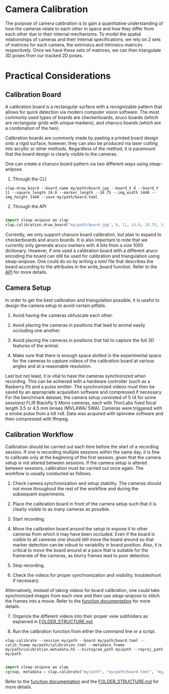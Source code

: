 # Camera Calibration 

The purpose of camera calibration is to gain a quantitative understanding of how the cameras relate to each other in space and how they differ from each other due to their internal mechanisms. 
To model the spatial relationships of cameras and their internal specifications, we rely on 2 sets of matrices for each camera, the extrinsics and intrinsics matrices respectively. Once we have these sets of matrices, we can then triangulate 3D poses from our tracked 2D poses. 

# Practical Considerations

## Calibration Board 

A calibration board is a rectangular surface with a recognizable pattern that allows for quick detection via modern computer vision software. The most commonly used types of boards are checkerboards, aruco boards (which are rectangular grids with unique markers), and charuco boards (which are a combination of the two). 

<!-- TODO: Insert screenshot of example board --> 

Calibration boards are commonly made by pasting a printed board design onto a rigid surface, however, they can also be produced via laser cutting into acryllic or other methods. Regardless of the method, it is paramount that the board design is clearly visible to the cameras. 

One can create a charuco board pattern via two different ways using sleap-anipose.

1. Through the CLI

```
slap-draw_board --board_name my/path/board.jpg --board_X 8 --board_Y 11 --square_length 24.0 --marker_length --18.75 --img_width 1440 --img_height 1440 --save my/path/board.toml
```

2. Through the API

```python 

import sleap-anipose as slap 
slap.calibration.draw_board("my/path/board.jpg", 8, 11, 24.0, 18.75, 1440, 1440, "my/path/board.toml")
```

Currently, we only support charuco board calibration, but plan to expand to checkerboards and aruco boards. It is also important to note that we currently only generate aruco markers with 4 bits from a size 1000 dictionary. However, if one used a calibration board with a different aruco encoding the board can still be used for calibration and triangulation using sleap-anipose. One could do so by writing a toml file that describes the board according to the attributes in the write_board function. Refer to the [API](sleap_anipose/calibration.py) for more details. 

## Camera Setup  

In order to get the best calibration and triangulation possible, it is useful to design the camera setup to avoid certain pitfalls. 

1. Avoid having the cameras obfuscate each other. 

<!-- TODO: Insert screenshot of obscured camera setup -->

2. Avoid placing the cameras in positions that lead to animal easily occluding one another. 

<!-- TODO: Insert screenshot of obscured animal setup -->

3. Avoid placing the cameras in positions that fail to capture the full 3D features of the animal.

<!-- TODO: Insert screenshot of bad camera positioning relative to animal -->

4. Make sure that there is enough space alotted in the experimental space for the cameras to capture videos of the calibration board at various angles and at a reasonable resolution. 

<!-- TODO: Insert screenshot of an undersized experimental setup -->

Last but not least, it is vital to have the cameras synchronized when recording. This can be achieved with a hardware controller (such as a Rasberry Pi) and a pulse emitter. The synchronized videos must then be saved by an appropriate acquisition software and compressed if necessary. For the benchmark dataset, the camera setup consisted of 5 (4 for some sessions) FLIR Blackfly S Mono cameras, each with ThorLabs fixed focal length 3.5 or 4.5 mm lenses (MVL4WA/ 5WA). Cameras were triggered with a strobe pulse from a tdt rx8. Data was acquired with spinview software and then compressed with ffmpeg. 

## Calibration Workflow 

Calibration should be carried out each time before the start of a recording session. If one is recording multiple sessions within the same day, it is fine to calibrate only at the beginning of the first session, given that the camera setup is not altered between sessions. If the camera setup is altered between sessions, calibration must be carried out once again. The workflow is usually conducted as follows.

1. Check camera synchronization and setup stability. The cameras should not move throughout the rest of the workflow and during the subsequent experiments. 

2. Place the calibration board in front of the camera setup such that it is clearly visible to as many cameras as possible. 

3. Start recording. 

4. Move the calibration board around the setup to expose it to other cameras from which it may have been occluded. Even if the board is visible to all cameras one should still move the board around so that marker detection can be robust to variability in board position. Also, it is critical to move the board around at a pace that is suitable for the framerate of the cameras, as blurry frames lead to poor detection. 

5. Stop recording. 

6. Check the videos for proper synchronization and visibility, troubleshoot if necessary. 

Alternatively, instead of taking videos for board calibration, one could take synchronized images from each view and then use sleap-anipose to stitch the frames into a movie. Refer to the [function documentation](sleap_anipose/calibration.py) for more details. 

7. Organize the different videos into their proper view subfolders as explained in [FOLDER_STRUCTURE.md](sleap-anipose/docs/FOLDER_STRUCTURE.md).

8. Run the calibration function from either the command line or a script.

```
slap-calibrate --session my/path --board my/path/board.toml --calib_fname my/path/calibration.toml --metadata_fname my/path/calibration.metadata.h5 --histogram_path my/path --reproj_path my/path
```

```python

import sleap-anipose as slap 
cgroup, metadata = slap.calibrate("my/path", "my/path/board.toml", "my/path/calibration.toml", "my/path/calibration.metadata.h5", "my/path", "my/path")
```

Refer to the [function documentation](sleap_anipose/calibration.py) and the [FOLDER_STRUCTURE.md](sleap_anipose/docs/FOLDER_STRUCTURE.md) for more details. 